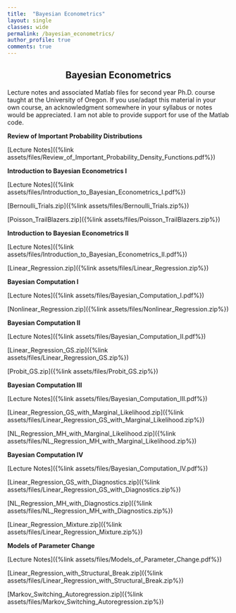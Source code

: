```yaml
---
title:  "Bayesian Econometrics"
layout: single
classes: wide
permalink: /bayesian_econometrics/
author_profile: true
comments: true
---
```


<center>

<h2> Bayesian Econometrics </h2>

</center>

Lecture notes and associated Matlab files for second year Ph.D. course taught at the University of Oregon. If you use/adapt this material in your own course, an acknowledgment somewhere in your syllabus or notes would be appreciated. I am not able to provide support for use of the Matlab code. 

**Review of Important Probability Distributions**

[Lecture Notes]({%link assets/files/Review_of_Important_Probability_Density_Functions.pdf%})

**Introduction to Bayesian Econometrics I**

[Lecture Notes]({%link assets/files/Introduction_to_Bayesian_Econometrics_I.pdf%})

[Bernoulli_Trials.zip]({%link assets/files/Bernoulli_Trials.zip%})

[Poisson_TrailBlazers.zip]({%link assets/files/Poisson_TrailBlazers.zip%})

**Introduction to Bayesian Econometrics II**

[Lecture Notes]({%link assets/files/Introduction_to_Bayesian_Econometrics_II.pdf%})

[Linear_Regression.zip]({%link assets/files/Linear_Regression.zip%})

**Bayesian Computation I**

[Lecture Notes]({%link assets/files/Bayesian_Computation_I.pdf%})

[Nonlinear_Regression.zip]({%link assets/files/Nonlinear_Regression.zip%})

**Bayesian Computation II**

[Lecture Notes]({%link assets/files/Bayesian_Computation_II.pdf%})

[Linear_Regression_GS.zip]({%link assets/files/Linear_Regression_GS.zip%})

[Probit_GS.zip]({%link assets/files/Probit_GS.zip%})

**Bayesian Computation III**

[Lecture Notes]({%link assets/files/Bayesian_Computation_III.pdf%})

[Linear_Regression_GS_with_Marginal_Likelihood.zip]({%link assets/files/Linear_Regression_GS_with_Marginal_Likelihood.zip%})

[NL_Regression_MH_with_Marginal_Likelihood.zip]({%link assets/files/NL_Regression_MH_with_Marginal_Likelihood.zip%})

**Bayesian Computation IV**

[Lecture Notes]({%link assets/files/Bayesian_Computation_IV.pdf%})

[Linear_Regression_GS_with_Diagnostics.zip]({%link assets/files/Linear_Regression_GS_with_Diagnostics.zip%})

[NL_Regression_MH_with_Diagnostics.zip]({%link assets/files/NL_Regression_MH_with_Diagnostics.zip%})

[Linear_Regression_Mixture.zip]({%link assets/files/Linear_Regression_Mixture.zip%})

**Models of Parameter Change**

[Lecture Notes]({%link assets/files/Models_of_Parameter_Change.pdf%})

[Linear_Regression_with_Structural_Break.zip]({%link assets/files/Linear_Regression_with_Structural_Break.zip%})

[Markov_Switching_Autoregression.zip]({%link assets/files/Markov_Switching_Autoregression.zip%})